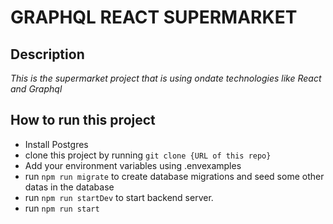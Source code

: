 # GRAPHQL REACT SUPERMARKET
## Description
_This is the supermarket project that is using ondate technologies like React and Graphql_

## How to run this project
* Install Postgres
* clone this project by running `git clone {URL of this repo}`
* Add your environment variables using .envexamples
* run `npm run migrate` to create database migrations and seed some other datas in the database
* run `npm run startDev` to start backend server.
* run `npm run start`

